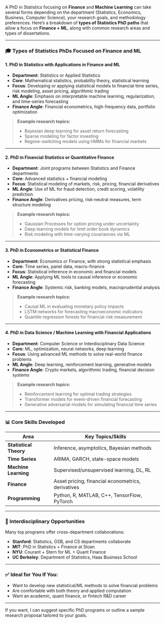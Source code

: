 A PhD in Statistics focusing on **Finance** and **Machine Learning** can take several forms depending on the department (Statistics, Economics, Business, Computer Science), your research goals, and methodology preferences. Here’s a breakdown of **types of Statistics PhD paths** that allow a focus on **Finance + ML**, along with common research areas and types of dissertations.

---

### 🎓 **Types of Statistics PhDs Focused on Finance and ML**

#### 1. **PhD in Statistics with Applications in Finance and ML**

* **Department**: Statistics or Applied Statistics
* **Core**: Mathematical statistics, probability theory, statistical learning
* **Focus**: Developing or applying statistical models to financial time series, risk modeling, asset pricing, algorithmic trading
* **ML Angle**: Emphasis on interpretable machine learning, regularization, and time-series forecasting
* **Finance Angle**: Financial econometrics, high-frequency data, portfolio optimization

> **Example research topics:**
>
> * Bayesian deep learning for asset return forecasting
> * Sparse modeling for factor investing
> * Regime-switching models using HMMs for financial markets

---

#### 2. **PhD in Financial Statistics or Quantitative Finance**

* **Department**: Joint programs between Statistics and Finance departments
* **Core**: Advanced statistics + financial modeling
* **Focus**: Statistical modeling of markets, risk, pricing, financial derivatives
* **ML Angle**: Use of ML for fraud detection, credit scoring, volatility prediction
* **Finance Angle**: Derivatives pricing, risk-neutral measures, term structure modeling

> **Example research topics:**
>
> * Gaussian Processes for option pricing under uncertainty
> * Deep learning models for limit order book dynamics
> * Risk modeling with time-varying covariances via ML

---

#### 3. **PhD in Econometrics or Statistical Finance**

* **Department**: Economics or Finance, with strong statistical emphasis
* **Core**: Time series, panel data, macro-finance
* **Focus**: Statistical inference in economic and financial models
* **ML Angle**: Applying ML tools to causal inference or economic forecasting
* **Finance Angle**: Systemic risk, banking models, macroprudential analysis

> **Example research topics:**
>
> * Causal ML in evaluating monetary policy impacts
> * LSTM networks for forecasting macroeconomic indicators
> * Quantile regression forests for financial risk measurement

---

#### 4. **PhD in Data Science / Machine Learning with Financial Applications**

* **Department**: Computer Science or Interdisciplinary Data Science
* **Core**: ML, optimization, neural networks, deep learning
* **Focus**: Using advanced ML methods to solve real-world finance problems
* **ML Angle**: Deep learning, reinforcement learning, generative models
* **Finance Angle**: Crypto markets, algorithmic trading, financial decision systems

> **Example research topics:**
>
> * Reinforcement learning for optimal trading strategies
> * Transformer models for event-driven financial forecasting
> * Generative adversarial models for simulating financial time series

---

### 📊 Core Skills Developed

| Area                   | Key Topics/Skills                                  |
| ---------------------- | -------------------------------------------------- |
| **Statistical Theory** | Inference, asymptotics, Bayesian methods           |
| **Time Series**        | ARIMA, GARCH, state-space models                   |
| **Machine Learning**   | Supervised/unsupervised learning, DL, RL           |
| **Finance**            | Asset pricing, financial econometrics, derivatives |
| **Programming**        | Python, R, MATLAB, C++, TensorFlow, PyTorch        |

---

### 🧠 Interdisciplinary Opportunities

Many top programs offer cross-department collaborations:

* **Stanford**: Statistics, GSB, and CS departments collaborate
* **MIT**: PhD in Statistics + Finance at Sloan
* **NYU**: Courant + Stern for ML + Quant Finance
* **UC Berkeley**: Department of Statistics, Haas Business School

---

### ✅ Ideal for You If You:

* Want to develop new statistical/ML methods to solve financial problems
* Are comfortable with both theory and applied computation
* Want an academic, quant finance, or fintech R&D career

---

If you want, I can suggest specific PhD programs or outline a sample research proposal tailored to your goals.
